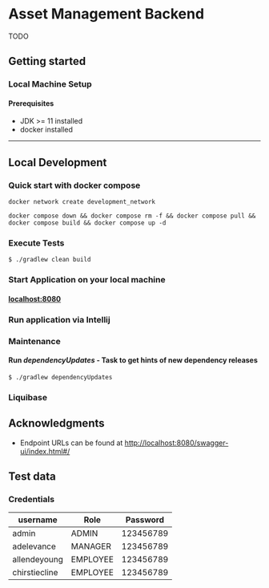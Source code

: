 # Asset Management Backend

TODO

## Getting started

### Local Machine Setup
#### Prerequisites

- JDK >= 11 installed
- docker installed

---

## Local Development

### Quick start with docker compose

    docker network create development_network

    docker compose down && docker compose rm -f && docker compose pull && docker compose build && docker compose up -d


### Execute Tests

    $ ./gradlew clean build

### Start Application on your local machine
#### [localhost:8080](http://localhost:8080)

### Run application via Intellij

### Maintenance

#### Run _dependencyUpdates_ - Task to get hints of new dependency releases
    $ ./gradlew dependencyUpdates

### Liquibase

## Acknowledgments

-   Endpoint URLs can be found at <http://localhost:8080/swagger-ui/index.html#/>

## Test data

### Credentials

| username      | Role     | Password  |
|---------------|----------|-----------|
| admin         | ADMIN    | 123456789 |
| adelevance    | MANAGER  | 123456789 |
| allendeyoung  | EMPLOYEE | 123456789 |
| chirstiecline | EMPLOYEE | 123456789 |
